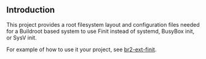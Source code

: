 
Introduction
------------

This project provides a root filesystem layout and configuration files
needed for a Buildroot based system to use Finit instead of systemd,
BusyBox init, or SysV init.

For example of how to use it your project, see [br2-ext-finit][1].

[1]: https://github.com/troglobit/br2-ext-finit
